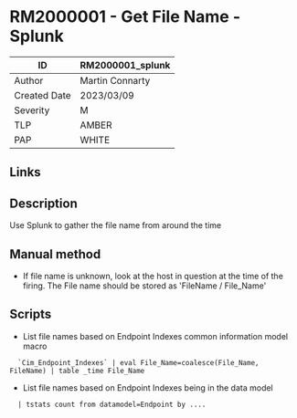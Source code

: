 # RM2000001 - Get File Name - Splunk 

| ID | RM2000001_splunk |
|---|---|
| Author | Martin Connarty |
| Created Date | 2023/03/09 |
| Severity | M |
| TLP | AMBER |
| PAP | WHITE |

## Links

## Description

Use Splunk to gather the file name from around the time
    
## Manual method

- If file name is unknown, look at the host in question at the time of the firing. The File name should be stored as 'FileName / File_Name'

## Scripts

- List file names based on Endpoint Indexes common information model macro

```
  `Cim_Endpoint_Indexes` | eval File_Name=coalesce(File_Name, FileName) | table _time File_Name
  ```
- List file names based on Endpoint Indexes being in the data model
```
  | tstats count from datamodel=Endpoint by ....
```
